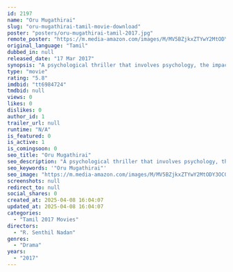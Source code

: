 ```yaml
---
id: 2197
name: "Oru Mugathirai"
slug: "oru-mugathirai-tamil-movie-download"
poster: "posters/oru-mugathirai-tamil-2017.jpg"
remote_poster: "https://m.media-amazon.com/images/M/MV5BZjkxZTYwY2MtODY3OC00MzlkLTgyOWEtNGU5M2M4YzVjYTU0XkEyXkFqcGdeQXVyMzYxOTQ3MDg@._V1_SX300.jpg"
original_language: "Tamil"
dubbed_in: null
released_date: "17 Mar 2017"
synopsis: "A psychological thriller that involves psychology, the impact of social networks and more."
type: "movie"
rating: "5.8"
imdbid: "tt6984724"
tmdbid: null
views: 0
likes: 0
dislikes: 0
author_id: 1
trailer_url: null
runtime: "N/A"
is_featured: 0
is_active: 1
is_comingsoon: 0
seo_title: "Oru Mugathirai"
seo_description: "A psychological thriller that involves psychology, the impact of social networks and more."
seo_keywords: '"Oru Mugathirai"'
seo_image: "https://m.media-amazon.com/images/M/MV5BZjkxZTYwY2MtODY3OC00MzlkLTgyOWEtNGU5M2M4YzVjYTU0XkEyXkFqcGdeQXVyMzYxOTQ3MDg@._V1_SX300.jpg"
screenshots: null
redirect_to: null
social_shares: 0
created_at: 2025-04-08 16:04:07
updated_at: 2025-04-08 16:04:07
categories:
  - "Tamil 2017 Movies"
directors:
  - "R. Senthil Nadan"
genres:
  - "Drama"
years:
  - "2017"
---
```

